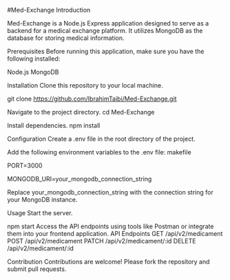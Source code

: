 #Med-Exchange
Introduction

Med-Exchange is a Node.js Express application designed to serve as a backend for a medical exchange platform. It utilizes MongoDB as the database for storing medical information.

Prerequisites
Before running this application, make sure you have the following installed:

Node.js
MongoDB

Installation
Clone this repository to your local machine.

git clone https://github.com/IbrahimTaibi/Med-Exchange.git

Navigate to the project directory.
cd Med-Exchange

Install dependencies.
npm install

Configuration
Create a .env file in the root directory of the project.

Add the following environment variables to the .env file:
makefile

PORT=3000

MONGODB_URI=your_mongodb_connection_string

Replace your_mongodb_connection_string with the connection string for your MongoDB instance.

Usage
Start the server.

npm start
Access the API endpoints using tools like Postman or integrate them into your frontend application.
API Endpoints
GET /api/v2/medicament
POST /api/v2/medicament
PATCH /api/v2/medicament/:id
DELETE /api/v2/medicament/:id

Contribution
Contributions are welcome! Please fork the repository and submit pull requests.


